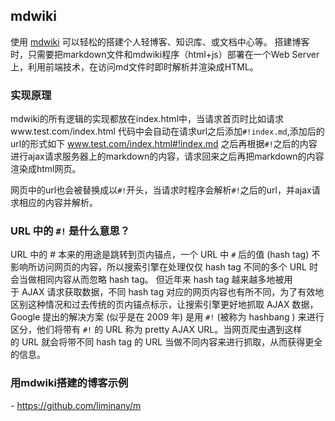 ## mdwiki
使用 [mdwiki](https://github.com/Dynalon/mdwiki/) 可以轻松的搭建个人轻博客、知识库、或文档中心等。
搭建博客时，只需要把markdown文件和mdwiki程序（html+js）部署在一个Web Server上，利用前端技术，在访问md文件时即时解析并渲染成HTML。


### 实现原理
mdwiki的所有逻辑的实现都放在index.html中，当请求首页时比如请求www.test.com/index.html
代码中会自动在请求url之后添加`#!index.md`,添加后的url的形式如下
www.test.com/index.html#!index.md
之后再根据`#!`之后的内容进行ajax请求服务器上的markdown的内容，请求回来之后再把markdown的内容渲染成html网页。

网页中的url也会被替换成以`#!`开头，当请求时程序会解析`#!`之后的url，并ajax请求相应的内容并解析。

### URL 中的 `#!` 是什么意思？
URL 中的 # 本来的用途是跳转到页内锚点，一个 URL 中 `#` 后的值 (hash tag) 不影响所访问网页的内容，所以搜索引擎在处理仅仅 hash tag 不同的多个 URL 时会当做相同内容从而忽略 hash tag。
但近年来 hash tag 越来越多地被用于 AJAX 请求获取数据，不同 hash tag 对应的网页内容也有所不同，为了有效地区别这种情况和过去传统的页内锚点标示，让搜索引擎更好地抓取 AJAX 数据，Google 提出的解决方案 (似乎是在 2009 年) 是用 `#!` (被称为 hashbang ) 来进行区分，他们将带有 `#!` 的 URL 称为 pretty AJAX URL。当网页爬虫遇到这样的 URL 就会将带不同 hash tag 的 URL 当做不同内容来进行抓取，从而获得更全的信息。



### 用mdwiki搭建的博客示例
- https://github.com/liminany/m